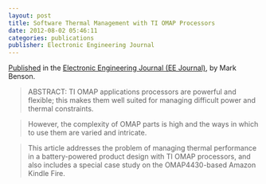 ```yaml
---
layout: post
title: Software Thermal Management with TI OMAP Processors
date: 2012-08-02 05:46:11
categories: publications
publisher: Electronic Engineering Journal
---
```


[Published](http://www.eejournal.com/archives/articles/20120802-logicpd/) in the [Electronic Engineering Journal (EE Journal)](http://www.eejournal.com/), by Mark Benson.

> ABSTRACT: TI OMAP applications processors are powerful and flexible; this makes them well suited for managing difficult power and thermal constraints.

> However, the complexity of OMAP parts is high and the ways in which to use them are varied and intricate.  

> This article addresses the problem of managing thermal performance in a battery-powered product design with TI OMAP processors, and also includes a special case study on the OMAP4430-based Amazon Kindle Fire.

